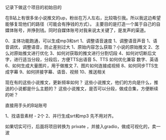 记录下做这个项目的初始目的

在B站上有很多坐小说推文的up，粉丝在万人左右，比较吸引我。所以我这边希望能够复现他们的路径（可能会有挣钱的方式）。
主要目的是打造一个属于自己的自媒体账号，并挣到钱。同时自媒体账号对我来说太关键了，是发声的渠道。

0、主体功能跑通，可以生成mp3和srt
1、调整语音速度
1、调整语音声音
1、语音调优，调整语音，防止差别过大
1、原始内容怎么获取？小说的原始推文
2、怎么对原始推文进行优化
3、如何对获取的推文进行分割切段
4、如何对切断后文字，进行适当分段，分段后，方便TTS出语音
5、TTS 如何优化兼容 数字、英语
6、如何生成大量图片，用于做推文
7、图片如何连接成视频
8、如何同步TTS生成字幕
9、如何拼接字幕、语音、视频
10、推送相关

现在有的这些小说推文，更新频率如何？
这些小说推文，他们的方向是什么，推送的小说都是什么主题的？
这些小说推文，是否可以分段，做成合集，方便断续的听？

直接用手头的B站账号

1、找语音素材 - 2个
2、并行生成srt和mp3
先不用对齐。

如果切实可行，后面将项目转换为 private ，并接入gradio，做成可视化的，卖一波
